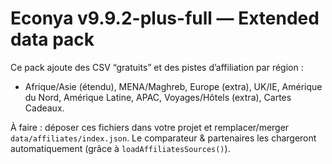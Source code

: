 
# Econya v9.9.2-plus-full — Extended data pack

Ce pack ajoute des CSV “gratuits” et des pistes d’affiliation par région :
- Afrique/Asie (étendu), MENA/Maghreb, Europe (extra), UK/IE, Amérique du Nord,
  Amérique Latine, APAC, Voyages/Hôtels (extra), Cartes Cadeaux.

À faire : déposer ces fichiers dans votre projet et remplacer/merger `data/affiliates/index.json`.
Le comparateur & partenaires les chargeront automatiquement (grâce à `loadAffiliatesSources()`).
